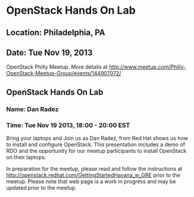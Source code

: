 # OpenStack Hands On Lab
## Location: Philadelphia, PA
## Date: Tue Nov 19, 2013

OpenStack Philly Meetup. More details at <http://www.meetup.com/Philly-OpenStack-Meetup-Group/events/144907072/>

## OpenStack Hands On Lab
### Name: Dan Radez
### Time: Tue Nov 19 2013, 18:00 - 20:00 EST

Bring your laptops and Join us as Dan Radez, from Red Hat shows us how
to install and configure OpenStack. This presentation includes a demo of
RDO and the opportunity for our meetup participants to install OpenStack
on their laptops.

In preparation for the meetup, please read and follow the instructions
at <http://openstack.redhat.com/GettingStartedHavana_w_GRE> prior to the
meetup.  Please note that web page is a work in progress and may be
updated prior to the meetup.

